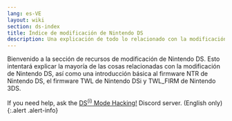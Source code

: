 ```yaml
---
lang: es-VE
layout: wiki
section: ds-index
title: Índice de modificación de Nintendo DS
description: Una explicación de todo lo relacionado con la modificación DS
---
```


Bienvenido a la sección de recursos de modificación de Nintendo DS. Esto intentará explicar la mayoría de las cosas relacionadas con la modificación de Nintendo DS, así como una introducción básica al firmware NTR de Nintendo DS, el firmware TWL de Nintendo DSi y TWL_FIRM de Nintendo 3DS.

If you need help, ask the [DS<sup>(i)</sup> Mode Hacking!](https://ds-homebrew.com/discord) Discord server. (English only)
{:.alert .alert-info}
